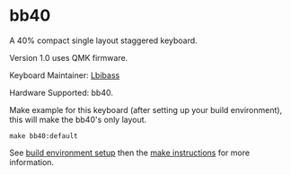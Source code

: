 bb40
============

A 40% compact single layout staggered keyboard. 

Version 1.0 uses QMK firmware. 

Keyboard Maintainer: [Lbibass](https://github.com/Lbibass)

Hardware Supported: bb40. 


Make example for this keyboard (after setting up your build environment), this will make the bb40's only layout. 

    make bb40:default

See [build environment setup](https://docs.qmk.fm/build_environment_setup.html) then the [make instructions](https://docs.qmk.fm/make_instructions.html) for more information.
